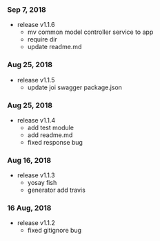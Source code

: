 ### Sep 7, 2018

  * release v1.1.6
    * mv common model controller service to app
    * require dir
    * update readme.md
    
### Aug 25, 2018
  
  * release v1.1.5
    * update joi swagger package.json

### Aug 25, 2018

  * release v1.1.4 
    * add test module 
    * add readme.md 
    * fixed response bug
    
### Aug 16, 2018

  * release v1.1.3
    * yosay fish 
    * generator add travis
    
### 16 Aug, 2018

  * release v1.1.2
    * fixed gitignore bug
